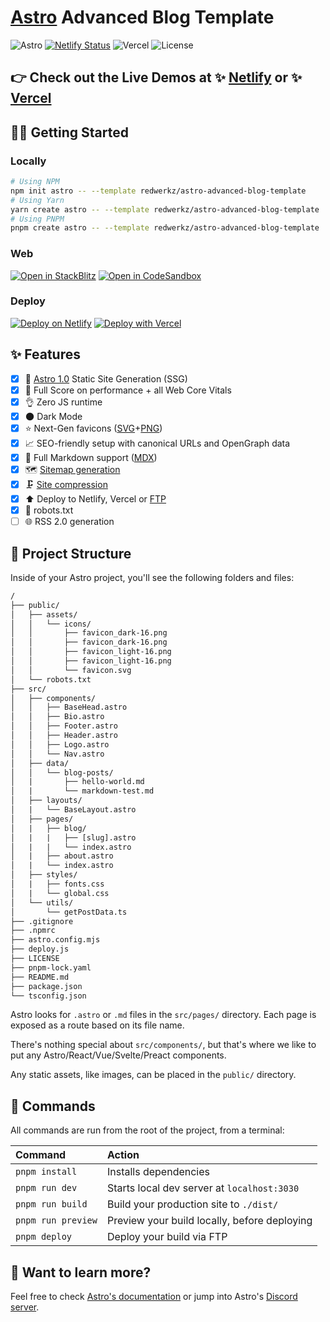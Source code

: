 # [Astro](https://astro.build) Advanced Blog Template

![Astro](https://img.shields.io/badge/astro-1.9.0-blue) [![Netlify Status](https://api.netlify.com/api/v1/badges/acde8324-2040-411a-994d-516b6b2f63a8/deploy-status)](https://app.netlify.com/sites/astro-advanced-blog-template/deploys) ![Vercel](https://therealsujitk-vercel-badge.vercel.app/?app=astro-advanced-blog-template) ![License](https://img.shields.io/badge/license-MIT-blue)

## 👉 Check out the Live Demos at ✨ [Netlify](https://astro-advanced-blog-template.netlify.app/) or ✨ [Vercel](https://astro-advanced-blog-template.vercel.app/)

## 👩‍🚀 Getting Started

### Locally

```sh
# Using NPM
npm init astro -- --template redwerkz/astro-advanced-blog-template
# Using Yarn
yarn create astro -- --template redwerkz/astro-advanced-blog-template
# Using PNPM
pnpm create astro -- --template redwerkz/astro-advanced-blog-template
```

### Web

[![Open in StackBlitz](https://developer.stackblitz.com/img/open_in_stackblitz.svg)](https://stackblitz.com/gitlab/withastro/astro-advanced-blog-template)
[![Open in CodeSandbox](https://codesandbox.io/static/img/play-codesandbox.svg)](https://codesandbox.io/s/github/redwerkz/astro-advanced-blog-template/tree/main)

### Deploy

[![Deploy on Netlify](https://netlify.com/img/deploy/button.svg)](https://app.netlify.com/start/deploy?repository=https://github.com/redwerkz/astro-advanced-blog-template)
[![Deploy with Vercel](https://vercel.com/button)](https://vercel.com/new/clone?repository-url=https://github.com/redwerkz/astro-advanced-blog-template)

## ✨ Features

- [x] 🚀 [Astro 1.0](https://astro.build/blog/astro-1/) Static Site Generation (SSG)
- [x] 💯 Full Score on performance + all Web Core Vitals
- [x] 👌 Zero JS runtime
- [x] 🌑 Dark Mode
- [x] ⭐ Next-Gen favicons ([SVG](https://caniuse.com/link-icon-svg)+[PNG](https://caniuse.com/link-icon-png))
- [x] 📈 SEO-friendly setup with canonical URLs and OpenGraph data
- [x] 📝 Full Markdown support ([MDX](https://mdxjs.com/))
- [x] 🗺 [Sitemap generation](https://docs.astro.build/en/guides/integrations-guide/sitemap/)
- [x] 🗜️ [Site compression](https://github.com/Playform/astro-compress#readme)
- [x] ⬆️ Deploy to Netlify, Vercel or [FTP](https://github.com/simonh1000/ftp-deploy#readme)
- [x] 🤖 robots.txt
- [ ] 🌐 RSS 2.0 generation

## 🚀 Project Structure

Inside of your Astro project, you'll see the following folders and files:

```txt
/
├── public/
│   ├── assets/
│   │   └── icons/
│   │       ├── favicon_dark-16.png
│   │       ├── favicon_dark-16.png
│   │       ├── favicon_light-16.png
│   │       ├── favicon_light-16.png
│   │       └── favicon.svg
│   └── robots.txt
├── src/
│   ├── components/
│   │   ├── BaseHead.astro
│   │   ├── Bio.astro
│   │   ├── Footer.astro
│   │   ├── Header.astro
│   │   ├── Logo.astro
│   │   └── Nav.astro
│   ├── data/
│   │   └── blog-posts/
│   |       ├── hello-world.md
│   |       └── markdown-test.md
│   ├── layouts/
│   |   └── BaseLayout.astro
│   ├── pages/
│   |   ├── blog/
│   |   |   ├── [slug].astro
│   |   |   └── index.astro
│   |   ├── about.astro
│   |   └── index.astro
│   ├── styles/
│   |   ├── fonts.css
│   |   └── global.css
│   └── utils/
│       └── getPostData.ts
├── .gitignore
├── .npmrc
├── astro.config.mjs
├── deploy.js
├── LICENSE
├── pnpm-lock.yaml
├── README.md
├── package.json
└── tsconfig.json
```

Astro looks for `.astro` or `.md` files in the `src/pages/` directory. Each page is exposed as a route based on its file name.

There's nothing special about `src/components/`, but that's where we like to put any Astro/React/Vue/Svelte/Preact components.

Any static assets, like images, can be placed in the `public/` directory.

## 🧞 Commands

All commands are run from the root of the project, from a terminal:

| Command            | Action                                       |
| :----------------- | :------------------------------------------- |
| `pnpm install`     | Installs dependencies                        |
| `pnpm run dev`     | Starts local dev server at `localhost:3030`  |
| `pnpm run build`   | Build your production site to `./dist/`      |
| `pnpm run preview` | Preview your build locally, before deploying |
| `pnpm deploy`      | Deploy your build via FTP                    |

## 👀 Want to learn more?

Feel free to check [Astro's documentation](https://github.com/withastro/astro) or jump into Astro's [Discord server](https://astro.build/chat).
